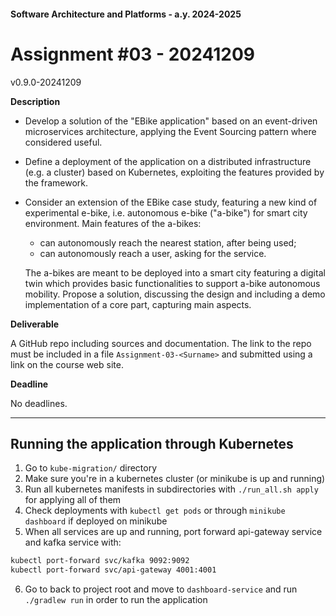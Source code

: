 #### Software Architecture and Platforms - a.y. 2024-2025
 
# Assignment #03 - 20241209

v0.9.0-20241209

**Description** 

- Develop a solution of the "EBike application" based on an event-driven microservices architecture, applying the Event Sourcing pattern where considered useful.

- Define a deployment of the application on a distributed infrastructure (e.g. a cluster) based on Kubernetes, exploiting the features provided by the framework.

- Consider an extension of the EBike case study, featuring a new kind of experimental e-bike, i.e. autonomous e-bike ("a-bike") for smart city environment. Main features of the a-bikes:
  - can autonomously reach the nearest station, after being used;
  - can autonomously reach a user, asking for the service.
  
  The a-bikes are meant to be deployed into a smart city featuring a digital twin which provides basic functionalities to support a-bike autonomous mobility. Propose a solution, discussing the design and including a demo implementation of a core part, capturing main aspects.  

    
**Deliverable**

A GitHub repo including sources and documentation. The link to the repo must be included in a file ``Assignment-03-<Surname>`` and submitted using a link on the course web site.

**Deadline** 

No deadlines.

---
## Running the application through Kubernetes

1. Go to `kube-migration/` directory
2. Make sure you're in a kubernetes cluster (or minikube is up and running)
3. Run all kubernetes manifests in subdirectories with `./run_all.sh apply` for applying all of them
4. Check deployments with `kubectl get pods` or through `minikube dashboard` if deployed on minikube
5. When all services are up and running, port forward api-gateway service and kafka service with:

```bash
kubectl port-forward svc/kafka 9092:9092
kubectl port-forward svc/api-gateway 4001:4001
```

6. Go to back to project root and move to `dashboard-service` and run `./gradlew run` in order to run the application
